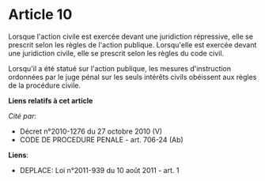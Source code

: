 # Article 10

Lorsque l'action civile est exercée devant une juridiction répressive, elle se prescrit selon les règles de l'action
publique. Lorsqu'elle est exercée devant une juridiction civile, elle se prescrit selon les règles du code civil.

Lorsqu'il a été statué sur l'action publique, les mesures d'instruction ordonnées par le juge pénal sur les seuls intérêts
civils obéissent aux règles de la procédure civile.

**Liens relatifs à cet article**

_Cité par_:

  - Décret n°2010-1276 du 27 octobre 2010 (V)
  - CODE DE PROCEDURE PENALE - art. 706-24 (Ab)

**Liens**:

  - DEPLACE: Loi n°2011-939 du 10 août 2011 - art. 1
